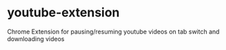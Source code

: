 # youtube-extension
Chrome Extension for pausing/resuming youtube videos on tab switch and downloading videos
